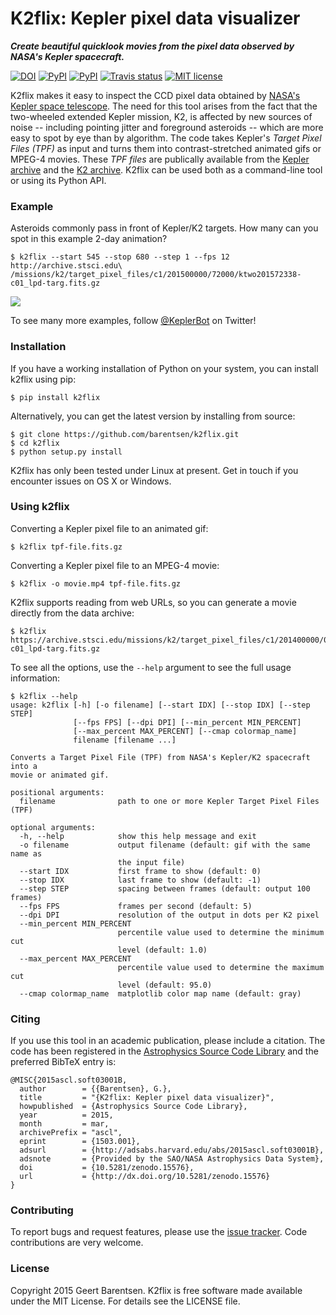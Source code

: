 # K2flix: Kepler pixel data visualizer 
***Create beautiful quicklook movies from the pixel data observed by NASA's Kepler spacecraft.***

[![DOI](https://zenodo.org/badge/doi/10.5281/zenodo.15576.svg)](http://dx.doi.org/10.5281/zenodo.15576) [![PyPI](http://img.shields.io/pypi/v/k2flix.svg)](https://pypi.python.org/pypi/k2flix/) [![PyPI](http://img.shields.io/pypi/dm/k2flix.svg)](https://pypi.python.org/pypi/k2flix/) [![Travis status](http://img.shields.io/travis/barentsen/k2flix/master.svg)](http://travis-ci.org/barentsen/k2flix) [![MIT license](http://img.shields.io/badge/license-MIT-blue.svg)](https://github.com/barentsen/k2flix/blob/master/LICENSE) 

K2flix makes it easy to inspect the CCD pixel data
obtained by [NASA's Kepler space telescope](http://kepler.nasa.gov).
The need for this tool arises from the fact that the two-wheeled extended Kepler mission, K2,
is affected by new sources of noise -- including pointing jitter and foreground asteroids --
which are more easy to spot by eye than by algorithm.
The code takes Kepler's *Target Pixel Files (TPF)* as input
and turns them into contrast-stretched animated gifs or MPEG-4 movies.
These *TPF files* are publically available from the 
[Kepler archive](https://archive.stsci.edu/missions/kepler/target_pixel_files/)
and the [K2 archive](https://archive.stsci.edu/missions/k2/target_pixel_files/). 
K2flix can be used both as a command-line tool or using its Python API.

### Example
Asteroids commonly pass in front of Kepler/K2 targets. 
How many can you spot in this example 2-day animation?
```
$ k2flix --start 545 --stop 680 --step 1 --fps 12 http://archive.stsci.edu\
/missions/k2/target_pixel_files/c1/201500000/72000/ktwo201572338-c01_lpd-targ.fits.gz
```
<img src="https://raw.githubusercontent.com/barentsen/k2flix/master/examples/epic-201572338.gif" />

To see many more examples, follow [@KeplerBot](https://twitter.com/KeplerBot) on Twitter!

### Installation
If you have a working installation of Python on your system, you can install k2flix using pip:
```
$ pip install k2flix
```
Alternatively, you can get the latest version by installing from source:
```
$ git clone https://github.com/barentsen/k2flix.git
$ cd k2flix
$ python setup.py install
```
K2flix has only been tested under Linux at present.  Get in touch if you encounter issues on OS X or Windows.

### Using k2flix
Converting a Kepler pixel file to an animated gif:
```
$ k2flix tpf-file.fits.gz
```

Converting a Kepler pixel file to an MPEG-4 movie:
```
$ k2flix -o movie.mp4 tpf-file.fits.gz
```

K2flix supports reading from web URLs, so you can generate a movie directly from the data archive:
```
$ k2flix https://archive.stsci.edu/missions/k2/target_pixel_files/c1/201400000/00000/ktwo201400022-c01_lpd-targ.fits.gz
```

To see all the options, use the `--help` argument to see the full usage information:
```
$ k2flix --help
usage: k2flix [-h] [-o filename] [--start IDX] [--stop IDX] [--step STEP]
              [--fps FPS] [--dpi DPI] [--min_percent MIN_PERCENT]
              [--max_percent MAX_PERCENT] [--cmap colormap_name]
              filename [filename ...]

Converts a Target Pixel File (TPF) from NASA's Kepler/K2 spacecraft into a
movie or animated gif.

positional arguments:
  filename              path to one or more Kepler Target Pixel Files (TPF)

optional arguments:
  -h, --help            show this help message and exit
  -o filename           output filename (default: gif with the same name as
                        the input file)
  --start IDX           first frame to show (default: 0)
  --stop IDX            last frame to show (default: -1)
  --step STEP           spacing between frames (default: output 100 frames)
  --fps FPS             frames per second (default: 5)
  --dpi DPI             resolution of the output in dots per K2 pixel
  --min_percent MIN_PERCENT
                        percentile value used to determine the minimum cut
                        level (default: 1.0)
  --max_percent MAX_PERCENT
                        percentile value used to determine the maximum cut
                        level (default: 95.0)
  --cmap colormap_name  matplotlib color map name (default: gray)
```

### Citing
If you use this tool in an academic publication, please include a citation.
The code has been registered in the [Astrophysics Source Code Library](http://ascl.net/code/v/1069) and the preferred BibTeX entry is:
```
@MISC{2015ascl.soft03001B,
  author        = {{Barentsen}, G.},
  title         = "{K2flix: Kepler pixel data visualizer}",
  howpublished  = {Astrophysics Source Code Library},
  year          = 2015,
  month         = mar,
  archivePrefix = "ascl",
  eprint        = {1503.001},
  adsurl        = {http://adsabs.harvard.edu/abs/2015ascl.soft03001B},
  adsnote       = {Provided by the SAO/NASA Astrophysics Data System},
  doi           = {10.5281/zenodo.15576},
  url           = {http://dx.doi.org/10.5281/zenodo.15576}
}
```

### Contributing
To report bugs and request features, please use the [issue tracker](https://github.com/barentsen/k2flix/issues). Code contributions are very welcome.

### License
Copyright 2015 Geert Barentsen. K2flix is free software made available under the MIT License. For details see the LICENSE file.
